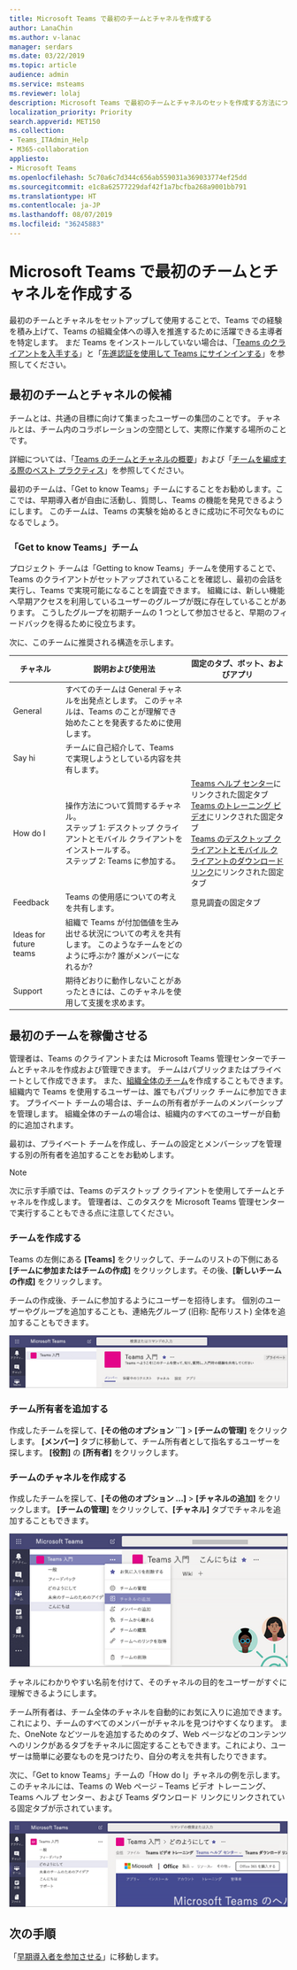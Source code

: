 ```yaml
---
title: Microsoft Teams で最初のチームとチャネルを作成する
author: LanaChin
ms.author: v-lanac
manager: serdars
ms.date: 03/22/2019
ms.topic: article
audience: admin
ms.service: msteams
ms.reviewer: lolaj
description: Microsoft Teams で最初のチームとチャネルのセットを作成する方法について説明します。
localization_priority: Priority
search.appverid: MET150
ms.collection:
- Teams_ITAdmin_Help
- M365-collaboration
appliesto:
- Microsoft Teams
ms.openlocfilehash: 5c70a6c7d344c656ab559031a369033774ef25dd
ms.sourcegitcommit: e1c8a62577229daf42f1a7bcfba268a9001bb791
ms.translationtype: HT
ms.contentlocale: ja-JP
ms.lasthandoff: 08/07/2019
ms.locfileid: "36245883"
---
```

# <a name="create-your-first-teams-and-channels-in-microsoft-teams"></a>Microsoft Teams で最初のチームとチャネルを作成する

最初のチームとチャネルをセットアップして使用することで、Teams での経験を積み上げて、Teams の組織全体への導入を推進するために活躍できる主導者を特定します。 まだ Teams をインストールしていない場合は、「[Teams のクライアントを入手する](get-clients.md)」と「[先進認証を使用して Teams にサインインする](sign-in-teams.md)」を参照してください。

## <a name="suggestions-for-your-first-teams-and-channels"></a>最初のチームとチャネルの候補

 チームとは、共通の目標に向けて集まったユーザーの集団のことです。 チャネルとは、チーム内のコラボレーションの空間として、実際に作業する場所のことです。 

詳細については、「[Teams のチームとチャネルの概要](teams-channels-overview.md)」および「[チームを編成する際のベスト プラクティス](best-practices-organizing.md)」を参照してください。

 最初のチームは、「Get to know Teams」チームにすることをお勧めします。ここでは、早期導入者が自由に活動し、質問し、Teams の機能を発見できるようにします。 このチームは、Teams の実験を始めるときに成功に不可欠なものになるでしょう。 

### <a name="get-to-know-teams-team"></a>「Get to know Teams」チーム
プロジェクト チームは「Getting to know Teams」チームを使用することで、Teams のクライアントがセットアップされていることを確認し、最初の会話を実行し、Teams で実現可能になることを調査できます。 組織には、新しい機能へ早期アクセスを利用しているユーザーのグループが既に存在していることがあります。 こうしたグループを初期チームの 1 つとして参加させると、早期のフィードバックを得るために役立ちます。

次に、このチームに推奨される構造を示します。

| チャネル | 説明および使用法 | 固定のタブ、ボット、およびアプリ |
| ------------ | -------------------- | -------------------- |
| General | すべてのチームは General チャネルを出発点とします。 このチャネルは、Teams のことが理解でき始めたことを発表するために使用します。 |  |
| Say hi | チームに自己紹介して、Teams で実現しようとしている内容を共有します。 |  |
| How do I | 操作方法について質問するチャネル。</br>ステップ 1: デスクトップ クライアントとモバイル クライアントをインストールする。</br>ステップ 2: Teams に参加する。| [Teams ヘルプ センター](https://support.office.com/teams)にリンクされた固定タブ</br>[Teams のトレーニング ビデオ](https://support.office.com/article/microsoft-teams-video-training-4f108e54-240b-4351-8084-b1089f0d21d7)にリンクされた固定タブ</br>[Teams のデスクトップ クライアントとモバイル クライアントのダウンロード リンク](https://teams.microsoft.com/downloads)にリンクされた固定タブ |
| Feedback | Teams の使用感についての考えを共有します。 | 意見調査の固定タブ|
| Ideas for future teams | 組織で Teams が付加価値を生み出せる状況についての考えを共有します。 このようなチームをどのように呼ぶか? 誰がメンバーになれるか? ||
| Support | 期待どおりに動作しないことがあったときには、このチャネルを使用して支援を求めます。 ||

## <a name="get-your-first-teams-up-and-running"></a>最初のチームを稼働させる
管理者は、Teams のクライアントまたは Microsoft Teams 管理センターでチームとチャネルを作成および管理できます。 チームはパブリックまたはプライベートとして作成できます。 また、[組織全体のチーム](create-an-org-wide-team.md)を作成することもできます。 組織内で Teams を使用するユーザーは、誰でもパブリック チームに参加できます。 プライベート チームの場合は、チームの所有者がチームのメンバーシップを管理します。 組織全体のチームの場合は、組織内のすべてのユーザーが自動的に追加されます。 

最初は、プライベート チームを作成し、チームの設定とメンバーシップを管理する別の所有者を追加することをお勧めします。 

> [!NOTE]
> 次に示す手順では、Teams のデスクトップ クライアントを使用してチームとチャネルを作成します。 管理者は、このタスクを Microsoft Teams 管理センターで実行することもできる点に注意してください。

### <a name="create-a-team"></a>チームを作成する

Teams の左側にある **[Teams]** をクリックして、チームのリストの下側にある **[チームに参加またはチームの作成]** をクリックします。その後、**[新しいチームの作成]** をクリックします。

チームの作成後、チームに参加するようにユーザーを招待します。 個別のユーザーやグループを追加することも、連絡先グループ (旧称: 配布リスト) 全体を追加することもできます。 

![チーム名と説明が表示されたチームの例のスクリーン ショット](media/get-started-with-teams-create-team.png "チーム名と説明が表示された「Get to know Teams」チームの例のスクリーン ショット") 

### <a name="add-a-team-owner"></a>チーム所有者を追加する
作成したチームを探して、**[その他のオプション ˙˙˙]** > **[チームの管理]** をクリックします。 **[メンバー]** タブに移動して、チーム所有者として指名するユーザーを探します。 **[役割]** の **[所有者]** をクリックします。

### <a name="create-a-channel-in-a-team"></a>チームのチャネルを作成する
作成したチームを探して、**[その他のオプション ...]** > **[チャネルの追加]** をクリックします。 **[チームの管理]** をクリックして、**[チャネル]** タブでチャネルを追加することもできます。 

![[その他のオプション] をクリックしたときに使用可能なオプションのスクリーン ショット](media/get-started-with-teams-add-channel.png "[チャネルの追加] オプションや [チームの管理] オプションなど、チームの [その他のオプション] をクリックしたときに選択できるオプションを示すスクリーンショット") 

チャネルにわかりやすい名前を付けて、そのチャネルの目的をユーザーがすぐに理解できるようにします。 

チーム所有者は、チーム全体のチャネルを自動的にお気に入りに追加できます。これにより、チームのすべてのメンバーがチャネルを見つけやすくなります。 また、OneNote などツールを追加するためのタブ、Web ページなどのコンテンツへのリンクがあるタブをチャネルに固定することもできます。これにより、ユーザーは簡単に必要なものを見つけたり、自分の考えを共有したりできます。  

次に、「Get to know Teams」チームの「How do I」チャネルの例を示します。このチャネルには、Teams の Web ページ &ndash; Teams ビデオ トレーニング、Teams ヘルプ センター、および Teams ダウンロード リンクにリンクされている固定タブが示されています。 

![チームの例に固定されたタブのスクリーン ショット](media/get-started-with-teams-add-tabs.png "「Get to know Teams」チームの例に固定されたタブのスクリーン ショット") 

## <a name="next-steps"></a>次の手順
「[早期導入者を参加させる](get-started-with-teams-onboard-early-adopters.md)」に移動します。
